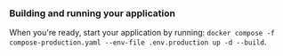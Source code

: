 ### Building and running your application

When you're ready, start your application by running:
`docker compose -f compose-production.yaml --env-file .env.production up -d --build`.

